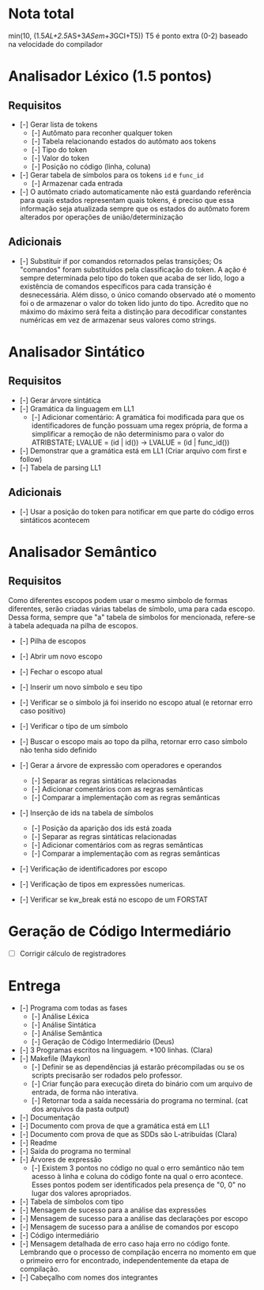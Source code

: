 # Nota total
min(10, (1.5*AL+2.5*AS+3*ASem+3*GCI+T5))
T5 é ponto extra (0-2) baseado na velocidade do compilador

# Analisador Léxico (1.5 pontos)
## Requisitos
- [-] Gerar lista de tokens
  - [-] Autômato para reconher qualquer token
  - [-] Tabela relacionando estados do autômato aos tokens
  - [-] Tipo do token
  - [-] Valor do token
  - [-] Posição no código (linha, coluna)
- [-] Gerar tabela de símbolos para os tokens `id` e `func_id`
  - [-] Armazenar cada entrada
- [-] O autômato criado automaticamente não está guardando referência para quais estados representam quais tokens, é preciso que essa informação seja atualizada sempre que os estados do autômato forem alterados por operações de união/determinização
## Adicionais
- [-] Substituir if por comandos retornados pelas transições; Os "comandos" foram substituídos pela classificação do token. A ação é sempre determinada pelo tipo do token que acaba de ser lido, logo a existência de comandos específicos para cada transição é desnecessária. Além disso, o único comando observado até o momento foi o de armazenar o valor do token lido junto do tipo. Acredito que no máximo do máximo será feita a distinção para decodificar constantes numéricas em vez de armazenar seus valores como strings.

# Analisador Sintático
## Requisitos
- [-] Gerar árvore sintática
- [-] Gramática da linguagem em LL1
  - [-] Adicionar comentário: A gramática foi modificada para que os identificadores de função possuam uma regex própria, de forma a simplificar a remoção de não determinismo para o valor do ATRIBSTATE; LVALUE = (id | id()) -> LVALUE = (id | func_id())
- [-] Demonstrar que a gramática está em LL1 (Criar arquivo com first e follow)
- [-] Tabela de parsing LL1
## Adicionais
- [-] Usar a posição do token para notificar em que parte do código erros sintáticos acontecem

# Analisador Semântico
## Requisitos
Como diferentes escopos podem usar o mesmo símbolo de formas diferentes, serão criadas várias tabelas de símbolo, uma para cada escopo. Dessa forma, sempre que "a" tabela de símbolos for mencionada, refere-se à tabela adequada na pilha de escopos.
- [-] Pilha de escopos
 - [-] Abrir um novo escopo
 - [-] Fechar o escopo atual
 - [-] Inserir um novo símbolo e seu tipo
  - [-] Verificar se o símbolo já foi inserido no escopo atual (e retornar erro caso positivo)
 - [-] Verificar o típo de um símbolo
  - [-] Buscar o escopo mais ao topo da pilha, retornar erro caso símbolo não tenha sido definido

- [-] Gerar a árvore de expressão com operadores e operandos
  - [-] Separar as regras sintáticas relacionadas
  - [-] Adicionar comentários com as regras semânticas
  - [-] Comparar a implementação com as regras semânticas
- [-] Inserção de ids na tabela de símbolos
  - [-] Posição da aparição dos ids está zoada
  - [-] Separar as regras sintáticas relacionadas
  - [-] Adicionar comentários com as regras semânticas
  - [-] Comparar a implementação com as regras semânticas
- [-] Verificação de identificadores por escopo
- [-] Verificação de tipos em expressões numericas.
- [-] Verificar se kw_break está no escopo de um FORSTAT

# Geração de Código Intermediário
- [ ] Corrigir cálculo de registradores

# Entrega
- [-] Programa com todas as fases
  - [-] Análise Léxica
  - [-] Análise Sintática
  - [-] Análise Semântica
  - [-] Geração de Código Intermediário (Deus)
- [-] 3 Programas escritos na linguagem. +100 linhas. (Clara)
- [-] Makefile (Maykon)
    - [-] Definir se as dependências já estarão précompiladas ou se os scripts precisarão ser rodados pelo professor.
    - [-] Criar função para execução direta do binário com um arquivo de entrada, de forma não interativa.
    - [-] Retornar toda a saída necessária do programa no terminal. (cat dos arquivos da pasta output)
- [-] Documentação
 - [-] Documento com prova de que a gramática está em LL1
 - [-] Documento com prova de que as SDDs são L-atribuídas (Clara)
- [-] Readme
- [-] Saída do programa no terminal
 - [-] Árvores de expressão
   - [-] Existem 3 pontos no código no qual o erro semântico não tem acesso à linha e coluna do código fonte na qual o erro acontece. Esses pontos podem ser identificados pela presença de "0, 0" no lugar dos valores apropriados.
 - [-] Tabela de símbolos com tipo
 - [-] Mensagem de sucesso para a análise das expressões
 - [-] Mensagem de sucesso para a análise das declarações por escopo
 - [-] Mensagem de sucesso para a análise de comandos por escopo
 - [-] Código intermediário
 - [-] Mensagem detalhada de erro caso haja erro no código fonte. Lembrando que o processo de compilação encerra no momento em que o primeiro erro for encontrado, independentemente da etapa de compilação.
- [-] Cabeçalho com nomes dos integrantes